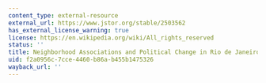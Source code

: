 ```yaml
---
content_type: external-resource
external_url: https://www.jstor.org/stable/2503562
has_external_license_warning: true
license: https://en.wikipedia.org/wiki/All_rights_reserved
status: ''
title: Neighborhood Associations and Political Change in Rio de Janeiro
uid: f2a0956c-7cce-4460-b86a-b455b1475326
wayback_url: ''
---
```

